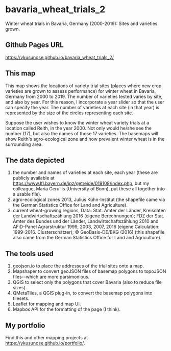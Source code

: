 # bavaria_wheat_trials_2
Winter wheat trials in Bavaria, Germany (2000-2019): Sites and varieties grown.

## Github Pages URL
https://ykusunose.github.io/bavaria_wheat_trials_2/

## This map
This map shows the locations of variety trial sites (places where new crop varieties are grown to assess performance) for winter wheat in Bavaria, Germany from 2000 to 2019. The number of varieties tested varies by site, and also by year. For this reason, I incorporate a year slider so that the user can specify the year. The number of varieties at each site (in that year) is represented by the size of the circles representing each site. 

Suppose the user wishes to know the winter wheat variety trials at a location called Reith, in the year 2000. Not only would he/she see the number (17), but also the names of those 17 varieties. The basemaps will show Reith's agro-ecological zone and how prevalent winter wheat is in the surrounding area.

## The data depicted
1. the number and names of varieties at each site, each year (these are publicly available at https://www.lfl.bayern.de/ipz/getreide/019108/index.php, but my colleague, Maria Gerullis (University of Bonn), put these all together into a usable file).
2. agro-ecological zones 2013, Julius Kühn-Institut (the shapefile came via the German Statistics Office for Land and Agriculture).
3. current wheat-growing regions, Data: Stat. Ämter der Länder, Kreisdaten der Landwirtschaftszählung 2016 (eigene Berechnungen);
                    FDZ der Stat. Ämter des Bundes und der Länder, Landwirtschaftszählung 2010 and AFiD-Panel
                    Agrarstruktur 1999, 2003, 2007, 2016 (eigene Calculation: 1999-2016. Clusterschätzer);
                    © GeoBasis-DE/BKG (2016) (this shapefile also came from the German Statistics Office for Land and Agriculture).

## The tools used
1. geojson.io to place the addresses of the trial sites onto a map.
2. Mapshaper to convert geoJSON files of basemap polygons to topoJSON files--which are more parsimonious.
3. QGIS to select only the polygons that cover Bavaria (also to reduce file sizes).
4. QMetaTiles, a QGIS plug-in, to convert the basemap polygons into tilesets.
5. Leaflet for mapping and map UI.
6. Mapbox API for the formatting of the page (I think).

## My portfolio
Find this and other mapping projects at https://ykusunose.github.io/portfolio/.
